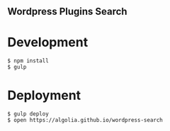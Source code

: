 ## Wordpress Plugins Search

# Development

    $ npm install
    $ gulp

# Deployment

    $ gulp deploy
    $ open https://algolia.github.io/wordpress-search
